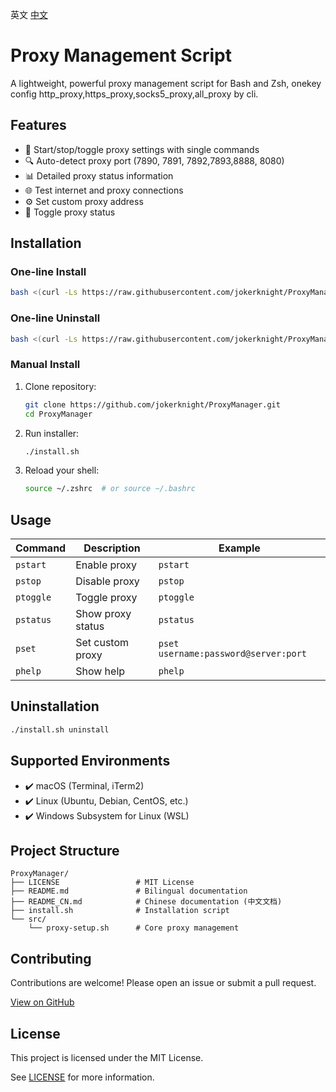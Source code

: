 英文 [中文](https://github.com/jokerknight/ProxyManager/blob/main/README_CN.md) 
# Proxy Management Script

A lightweight, powerful proxy management script for Bash and Zsh, onekey config  http_proxy,https_proxy,socks5_proxy,all_proxy by cli.

## Features

- 🚀 Start/stop/toggle proxy settings with single commands  
- 🔍 Auto-detect proxy port (7890, 7891, 7892,7893,8888, 8080)  
- 📊 Detailed proxy status information  
- 🌐 Test internet and proxy connections  
- ⚙️ Set custom proxy address  
- 🔄 Toggle proxy status  

## Installation 

### One-line Install 

```bash
bash <(curl -Ls https://raw.githubusercontent.com/jokerknight/ProxyManager/main/install.sh)
```

### One-line Uninstall 

```bash
bash <(curl -Ls https://raw.githubusercontent.com/jokerknight/ProxyManager/main/install.sh) --uninstall
```

### Manual Install 

1. Clone repository:  

   ```bash
   git clone https://github.com/jokerknight/ProxyManager.git
   cd ProxyManager
   ```

2. Run installer:  

   ```bash
   ./install.sh
   ```

3. Reload your shell:  

   ```bash
   source ~/.zshrc  # or source ~/.bashrc
   ```

## Usage 

| Command  | Description| Example |
|----------------|-------------------|---------------|
| `pstart`       | Enable proxy<br> | `pstart` |
| `pstop`        | Disable proxy<br> | `pstop` |
| `ptoggle`      | Toggle proxy<br> | `ptoggle` |
| `pstatus`      | Show proxy status<br> | `pstatus` |
| `pset`         | Set custom proxy<br> | `pset username:password@server:port` |
| `phelp`        | Show help<br> | `phelp` |

## Uninstallation 

```bash
./install.sh uninstall
```

## Supported Environments

- ✔️ macOS (Terminal, iTerm2)
- ✔️ Linux (Ubuntu, Debian, CentOS, etc.)
- ✔️ Windows Subsystem for Linux (WSL)

## Project Structure

```
ProxyManager/
├── LICENSE                 # MIT License
├── README.md               # Bilingual documentation
├── README_CN.md            # Chinese documentation (中文文档)
├── install.sh              # Installation script
└── src/
    └── proxy-setup.sh      # Core proxy management 
```

## Contributing 

Contributions are welcome! Please open an issue or submit a pull request.  


[View on GitHub](https://github.com/jokerknight/ProxyManager)

## License 

This project is licensed under the MIT License.  

See [LICENSE](LICENSE) for more information.  
